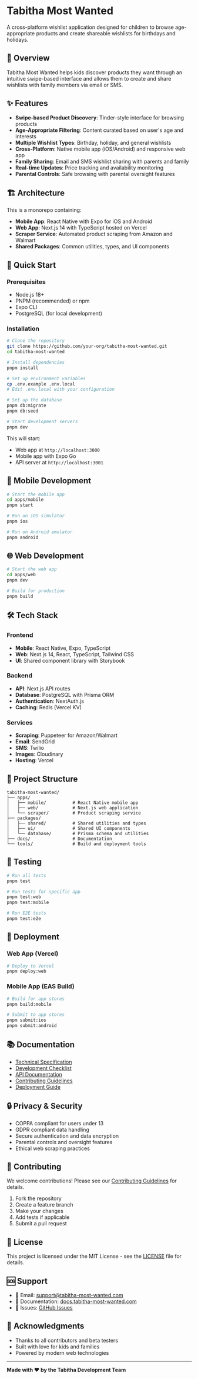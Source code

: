 # Tabitha Most Wanted

A cross-platform wishlist application designed for children to browse age-appropriate products and create shareable wishlists for birthdays and holidays.

## 🎯 Overview

Tabitha Most Wanted helps kids discover products they want through an intuitive swipe-based interface and allows them to create and share wishlists with family members via email or SMS.

## ✨ Features

- **Swipe-based Product Discovery**: Tinder-style interface for browsing products
- **Age-Appropriate Filtering**: Content curated based on user's age and interests
- **Multiple Wishlist Types**: Birthday, holiday, and general wishlists
- **Cross-Platform**: Native mobile app (iOS/Android) and responsive web app
- **Family Sharing**: Email and SMS wishlist sharing with parents and family
- **Real-time Updates**: Price tracking and availability monitoring
- **Parental Controls**: Safe browsing with parental oversight features

## 🏗️ Architecture

This is a monorepo containing:

- **Mobile App**: React Native with Expo for iOS and Android
- **Web App**: Next.js 14 with TypeScript hosted on Vercel
- **Scraper Service**: Automated product scraping from Amazon and Walmart
- **Shared Packages**: Common utilities, types, and UI components

## 🚀 Quick Start

### Prerequisites

- Node.js 18+
- PNPM (recommended) or npm
- Expo CLI
- PostgreSQL (for local development)

### Installation

```bash
# Clone the repository
git clone https://github.com/your-org/tabitha-most-wanted.git
cd tabitha-most-wanted

# Install dependencies
pnpm install

# Set up environment variables
cp .env.example .env.local
# Edit .env.local with your configuration

# Set up the database
pnpm db:migrate
pnpm db:seed

# Start development servers
pnpm dev
```

This will start:
- Web app at `http://localhost:3000`
- Mobile app with Expo Go
- API server at `http://localhost:3001`

## 📱 Mobile Development

```bash
# Start the mobile app
cd apps/mobile
pnpm start

# Run on iOS simulator
pnpm ios

# Run on Android emulator
pnpm android
```

## 🌐 Web Development

```bash
# Start the web app
cd apps/web
pnpm dev

# Build for production
pnpm build
```

## 🛠️ Tech Stack

### Frontend
- **Mobile**: React Native, Expo, TypeScript
- **Web**: Next.js 14, React, TypeScript, Tailwind CSS
- **UI**: Shared component library with Storybook

### Backend
- **API**: Next.js API routes
- **Database**: PostgreSQL with Prisma ORM
- **Authentication**: NextAuth.js
- **Caching**: Redis (Vercel KV)

### Services
- **Scraping**: Puppeteer for Amazon/Walmart
- **Email**: SendGrid
- **SMS**: Twilio
- **Images**: Cloudinary
- **Hosting**: Vercel

## 📁 Project Structure

```
tabitha-most-wanted/
├── apps/
│   ├── mobile/          # React Native mobile app
│   ├── web/             # Next.js web application
│   └── scraper/         # Product scraping service
├── packages/
│   ├── shared/          # Shared utilities and types
│   ├── ui/              # Shared UI components
│   └── database/        # Prisma schema and utilities
├── docs/                # Documentation
└── tools/               # Build and deployment tools
```

## 🧪 Testing

```bash
# Run all tests
pnpm test

# Run tests for specific app
pnpm test:web
pnpm test:mobile

# Run E2E tests
pnpm test:e2e
```

## 🚀 Deployment

### Web App (Vercel)
```bash
# Deploy to Vercel
pnpm deploy:web
```

### Mobile App (EAS Build)
```bash
# Build for app stores
pnpm build:mobile

# Submit to app stores
pnpm submit:ios
pnpm submit:android
```

## 📚 Documentation

- [Technical Specification](./SPEC.md)
- [Development Checklist](./CHECKLIST.md)
- [API Documentation](./docs/API.md)
- [Contributing Guidelines](./docs/CONTRIBUTING.md)
- [Deployment Guide](./docs/DEPLOYMENT.md)

## 🔒 Privacy & Security

- COPPA compliant for users under 13
- GDPR compliant data handling
- Secure authentication and data encryption
- Parental controls and oversight features
- Ethical web scraping practices

## 🤝 Contributing

We welcome contributions! Please see our [Contributing Guidelines](./docs/CONTRIBUTING.md) for details.

1. Fork the repository
2. Create a feature branch
3. Make your changes
4. Add tests if applicable
5. Submit a pull request

## 📄 License

This project is licensed under the MIT License - see the [LICENSE](./LICENSE) file for details.

## 🆘 Support

- 📧 Email: support@tabitha-most-wanted.com
- 📖 Documentation: [docs.tabitha-most-wanted.com](https://docs.tabitha-most-wanted.com)
- 🐛 Issues: [GitHub Issues](https://github.com/your-org/tabitha-most-wanted/issues)

## 🎉 Acknowledgments

- Thanks to all contributors and beta testers
- Built with love for kids and families
- Powered by modern web technologies

---

**Made with ❤️ by the Tabitha Development Team**
